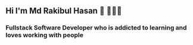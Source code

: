 ## Hi I'm Md Rakibul Hasan 👋 👤🇧🇩
### Fullstack Software Developer who is addicted to learning and loves working with people

<!--
**only-rakib/only-rakib** is a ✨ _special_ ✨ repository because its `README.md` (this file) appears on your GitHub profile.


- 🔭 I’m currently working on Python, Django Framework , Javascript, NodeJS ,Bootstrap
- 🌱 I’m currently learning Django for making better my developing skill
- 👯 I’m looking to collaborate on opensource project
- 🤔 I’m looking for help with system design and best practices


## Find me around the web 🌎:
- Sharing updates on <a href="https://www.linkedin.com/in/rakibul-hasan-rakib-635135117/">LinkedIn</a> 📸


